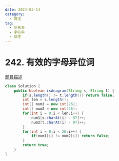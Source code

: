 ```yaml
---
date: 2024-03-14
category: 
  - 算法
tag: 
  - 哈希表
  - 字符串
  - 排序
---
```


# 242. 有效的字母异位词

<Badge text="简单" type="tip" vertical="middle" />

[题目描述](https://leetcode.cn/problems/valid-anagram/)

```java
class Solution {
    public boolean isAnagram(String s, String t) {
		if(s.length() != t.length()) return false;
		int len = s.length();
		int[] num1 = new int[26];
		int[] num2 = new int[26];
		for(int i = 0;i < len;i++) {
			num1[s.charAt(i) - 97]++;
			num2[t.charAt(i) - 97]++;
		}
		for(int i = 0;i < 26;i++) {
			if(num1[i] != num2[i]) return false;
		}
		return true;
    }
}
```